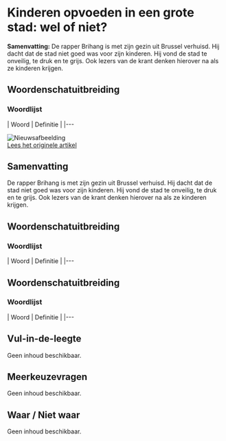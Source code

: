 # Kinderen opvoeden in een grote stad: wel of niet?

**Samenvatting:** De rapper Brihang is met zijn gezin uit Brussel verhuisd. Hij dacht dat de stad niet goed was voor zijn kinderen. Hij vond de stad te onveilig, te druk en te grijs. Ook lezers van de krant denken hierover na als ze kinderen krijgen.

## Woordenschatuitbreiding

### Woordlijst
| Woord | Definitie |
|---

![Nieuwsafbeelding](https://prod-img.standaard.be/public/nieuws/5g0og1-file82nvtooo9sg15fnb315p8/alternates/BASE_SIXTEEN_NINE/file82nvtooo9sg15fnb315p8)  
[Lees het originele artikel](https://www.standaard.be/binnenland/wel-of-niet-kinderen-opvoeden-in-een-grootstad-wij-zouden-ongelukkig-worden-als-we-de-stad-zouden-moeten-opgeven/94922785.html)

## Samenvatting
De rapper Brihang is met zijn gezin uit Brussel verhuisd. Hij dacht dat de stad niet goed was voor zijn kinderen. Hij vond de stad te onveilig, te druk en te grijs. Ook lezers van de krant denken hierover na als ze kinderen krijgen.

## Woordenschatuitbreiding

### Woordlijst
| Woord | Definitie |
|---

## Woordenschatuitbreiding
### Woordlijst
| Woord | Definitie |
|---

## Vul-in-de-leegte
Geen inhoud beschikbaar.

## Meerkeuzevragen
Geen inhoud beschikbaar.

## Waar / Niet waar
Geen inhoud beschikbaar.
